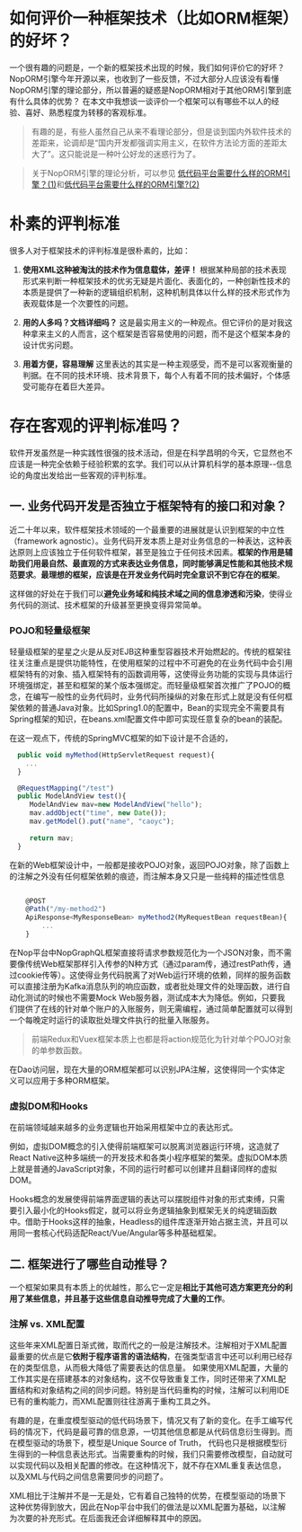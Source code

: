 # 如何评价一种框架技术（比如ORM框架）的好坏？

一个很有趣的问题是，一个新的框架技术出现的时候，我们如何评价它的好坏？NopORM引擎今年开源以来，也收到了一些反馈，不过大部分人应该没有看懂NopORM引擎的理论部分，所以普遍的疑惑是NopORM相对于其他ORM引擎到底有什么具体的优势？ 在本文中我想谈一谈评价一个框架可以有哪些不以人的经验、喜好、熟悉程度为转移的客观标准。

> 有趣的是，有些人虽然自己从来不看理论部分，但是谈到国内外软件技术的差距来，论调却是“国内开发都强调实用主义，在软件方法论方面的差距太大了”。这只能说是一种叶公好龙的迷惑行为了。

> 关于NopORM引擎的理论分析，可以参见 [低代码平台需要什么样的ORM引擎？(1)](https://zhuanlan.zhihu.com/p/543252423)和[低代码平台需要什么样的ORM引擎?(2)](https://zhuanlan.zhihu.com/p/545063021)


# 朴素的评判标准

很多人对于框架技术的评判标准是很朴素的，比如：

1. **使用XML这种被淘汰的技术作为信息载体，差评！**
根据某种局部的技术表现形式来判断一种框架技术的优劣无疑是片面化、表面化的，一种创新性技术的本质是提供了一种新的逻辑组织机制，这种机制具体以什么样的技术形式作为表观载体是一个次要性的问题。

2. **用的人多吗？文档详细吗？**
这是最实用主义的一种观点。但它评价的是对我这种拿来主义的人而言，这个框架是否容易使用的问题，而不是这个框架本身的设计优劣问题。

3. **用着方便，容易理解**
这里表达的其实是一种主观感受，而不是可以客观衡量的判据。在不同的技术环境、技术背景下，每个人有着不同的技术偏好，个体感受可能存在着巨大差异。

# 存在客观的评判标准吗？

软件开发虽然是一种实践性很强的技术活动，但是在科学昌明的今天，它显然也不应该是一种完全依赖于经验积累的玄学。我们可以从计算机科学的基本原理--信息论的角度出发给出一些客观的评判标准。

## 一. 业务代码开发是否独立于框架特有的接口和对象？

近二十年以来，软件框架技术领域的一个最重要的进展就是认识到框架的中立性（framework agnostic）。业务代码开发本质上是对业务信息的一种表达，这种表达原则上应该独立于任何软件框架，甚至是独立于任何技术因素。**框架的作用是辅助我们用最自然、最直观的方式来表达业务信息，同时能够满足性能和其他技术规范要求**。**最理想的框架，应该是在开发业务代码时完全意识不到它存在的框架**。

这样做的好处在于我们可以**避免业务域和纯技术域之间的信息渗透和污染**，使得业务代码的测试、技术框架的升级甚至更换变得异常简单。

### POJO和轻量级框架

轻量级框架的星星之火是从反对EJB这种重型容器技术开始燃起的。传统的框架往往关注重点是提供功能特性，在使用框架的过程中不可避免的在业务代码中会引用框架特有的对象、插入框架特有的函数调用等，这使得业务功能的实现与具体运行环境强绑定，甚至和框架的某个版本强绑定。而轻量级框架首次推广了POJO的概念，在编写一般性的业务代码时，业务代码所操纵的对象在形式上就是没有任何框架依赖的普通Java对象。比如Spring1.0的配置中，Bean的实现完全不需要具有Spring框架的知识，在beans.xml配置文件中即可实现任意复杂的bean的装配。

在这一观点下，传统的SpringMVC框架的如下设计是不合适的，

```javascript
  public void myMethod(HttpServletRequest request){
  	...
  }

  @RequestMapping("/test")
  public ModelAndView test(){
     ModelAndView mav=new ModelAndView("hello");
     mav.addObject("time", new Date());
     mav.getModel().put("name", "caoyc");
     
     return mav;
  }
```

在新的Web框架设计中，一般都是接收POJO对象，返回POJO对象，除了函数上的注解之外没有任何框架依赖的痕迹，而注解本身又只是一些纯粹的描述性信息

```javascript

    @POST
    @Path("/my-method2")
    ApiResponse<MyResponseBean> myMethod2(MyRequestBean requestBean){
    	...
    }

```

在Nop平台中NopGraphQL框架直接将请求参数规范化为一个JSON对象，而不需要像传统Web框架那样引入传参的N种方式（通过param传，通过restPath传，通过cookie传等）。这使得业务代码脱离了对Web运行环境的依赖，同样的服务函数可以直接注册为Kafka消息队列的响应函数，或者批处理文件的处理函数，进行自动化测试的时候也不需要Mock Web服务器，测试成本大为降低。例如，只要我们提供了在线的针对单个账户的入账服务，则无需编程，通过简单配置就可以得到一个每晚定时运行的读取批处理文件执行的批量入账服务。

> 前端Redux和Vuex框架本质上也都是将action规范化为针对单个POJO对象的单参数函数。

在Dao访问层，现在大量的ORM框架都可以识别JPA注解，这使得同一个实体定义可以应用于多种ORM框架。

### 虚拟DOM和Hooks

在前端领域越来越多的业务逻辑也开始采用框架中立的表达形式。

例如，虚拟DOM概念的引入使得前端框架可以脱离浏览器运行环境，这造就了React Native这种多端统一的开发技术和各类小程序框架的繁荣。虚拟DOM本质上就是普通的JavaScript对象，不同的运行时都可以创建并且翻译同样的虚拟DOM。

Hooks概念的发展使得前端界面逻辑的表达可以摆脱组件对象的形式束缚，只需要引入最小化的Hooks假定，就可以将业务逻辑抽象到框架无关的纯逻辑函数中。借助于Hooks这样的抽象，Headless的组件库逐渐开始占据主流，并且可以用同一套核心代码适配React/Vue/Angular等多种基础框架。

## 二. 框架进行了哪些自动推导？

一个框架如果具有本质上的优越性，那么它一定是**相比于其他可选方案更充分的利用了某些信息，并且基于这些信息自动推导完成了大量的工作**。


### 注解 vs. XML配置

这些年来XML配置日渐式微，取而代之的一般是注解技术。注解相对于XML配置最重要的优点是它**依附于程序语言的语法结构**，在强类型语言中还可以利用已经存在的类型信息，从而极大降低了需要表达的信息量。
如果使用XML配置，大量的工作其实是在搭建基本的对象结构，这不仅导致重复工作，同时还带来了XML配置结构和对象结构之间的同步问题。特别是当代码重构的时候，注解可以利用IDE已有的重构能力，而XML配置则往往游离于重构工具之外。

有趣的是，在重度模型驱动的低代码场景下，情况又有了新的变化。在手工编写代码的情况下，代码是最可靠的信息源，一切其他信息都是从代码信息衍生得到。而在模型驱动的场景下，模型是Unique Source of Truth，
代码也只是根据模型衍生得到的一种信息表达形式。当需要重构的时候，我们只需要修改模型，自动就可以实现代码以及相关配置的修改。在这种情况下，就不存在XML重复表达信息，以及XML与代码之间信息需要同步的问题了。

XML相比于注解并不是一无是处，它有着自己独特的优势，在模型驱动的场景下这种优势得到放大，因此在Nop平台中我们的做法是以XML配置为基础，以注解为次要的补充形式。在后面我还会详细解释其中的原因。

